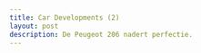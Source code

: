 ```yaml
---
title: Car Developments (2)
layout: post
description: De Peugeot 206 nadert perfectie.
---
```


<!--more-->